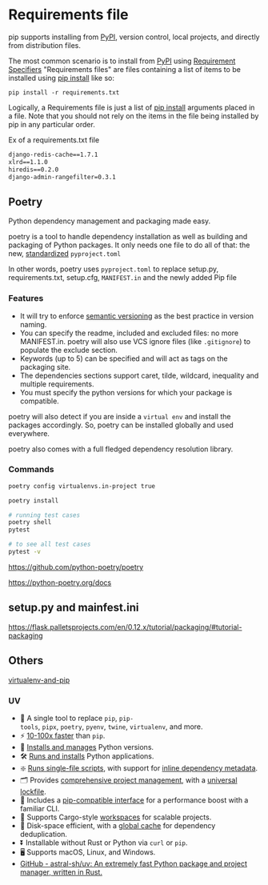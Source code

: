 # Requirements file

pip supports installing from [PyPI](http://pypi.python.org/pypi), version control, local projects, and directly from distribution files.

The most common scenario is to install from [PyPI](http://pypi.python.org/pypi) using [Requirement Specifiers](https://pip.pypa.io/en/stable/reference/pip_install/#requirement-specifiers) "Requirements files" are files containing a list of items to be installed using [pip install](https://pip.pypa.io/en/stable/reference/pip_install/#pip-install) like so:

`pip install -r requirements.txt`

Logically, a Requirements file is just a list of [pip install](https://pip.pypa.io/en/stable/reference/pip_install/#pip-install) arguments placed in a file. Note that you should not rely on the items in the file being installed by pip in any particular order.

Ex of a requirements.txt file

```txt
django-redis-cache==1.7.1
xlrd==1.1.0
hiredis==0.2.0
django-admin-rangefilter=0.3.1
```

## Poetry

Python dependency management and packaging made easy.

poetry is a tool to handle dependency installation as well as building and packaging of Python packages. It only needs one file to do all of that: the new, [standardized](https://www.python.org/dev/peps/pep-0518/) `pyproject.toml`

In other words, poetry uses `pyproject.toml` to replace setup.py, requirements.txt, setup.cfg, `MANIFEST.in` and the newly added Pip file

### Features

- It will try to enforce [semantic versioning](http://semver.org/) as the best practice in version naming.
- You can specify the readme, included and excluded files: no more MANIFEST.in. poetry will also use VCS ignore files (like `.gitignore`) to populate the exclude section.
- Keywords (up to 5) can be specified and will act as tags on the packaging site.
- The dependencies sections support caret, tilde, wildcard, inequality and multiple requirements.
- You must specify the python versions for which your package is compatible.

poetry will also detect if you are inside a `virtual env` and install the packages accordingly. So, poetry can be installed globally and used everywhere.

poetry also comes with a full fledged dependency resolution library.

### Commands

```bash
poetry config virtualenvs.in-project true

poetry install

# running test cases
poetry shell
pytest

# to see all test cases
pytest -v
```

https://github.com/python-poetry/poetry

https://python-poetry.org/docs

## setup.py and mainfest.ini

https://flask.palletsprojects.com/en/0.12.x/tutorial/packaging/#tutorial-packaging

## Others

[virtualenv-and-pip](python/python-intro/virtualenv-and-pip.md)

### UV

- 🚀 A single tool to replace `pip`, `pip-tools`, `pipx`, `poetry`, `pyenv`, `twine`, `virtualenv`, and more.
- ⚡️ [10-100x faster](https://github.com/astral-sh/uv/blob/main/BENCHMARKS.md) than `pip`.
- 🐍 [Installs and manages](https://github.com/astral-sh/uv#python-management) Python versions.
- 🛠️ [Runs and installs](https://github.com/astral-sh/uv#tool-management) Python applications.
- ❇️ [Runs single-file scripts](https://github.com/astral-sh/uv#script-support), with support for [inline dependency metadata](https://docs.astral.sh/uv/guides/scripts#declaring-script-dependencies).
- 🗂️ Provides [comprehensive project management](https://github.com/astral-sh/uv#project-management), with a [universal lockfile](https://docs.astral.sh/uv/concepts/projects#project-lockfile).
- 🔩 Includes a [pip-compatible interface](https://github.com/astral-sh/uv#a-pip-compatible-interface) for a performance boost with a familiar CLI.
- 🏢 Supports Cargo-style [workspaces](https://docs.astral.sh/uv/concepts/workspaces) for scalable projects.
- 💾 Disk-space efficient, with a [global cache](https://docs.astral.sh/uv/concepts/cache) for dependency deduplication.
- ⏬ Installable without Rust or Python via `curl` or `pip`.
- 🖥️ Supports macOS, Linux, and Windows.
- [GitHub - astral-sh/uv: An extremely fast Python package and project manager, written in Rust.](https://github.com/astral-sh/uv)
